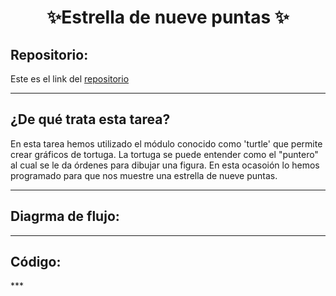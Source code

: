 <h1 align="center">	✨Estrella de nueve puntas	✨</h1>

<h2>Repositorio:</h2>

Este es el link del [repositorio](https://github.com/albabernal03/estrella-)

***
<h2>¿De qué trata esta tarea?</h2>

En esta tarea hemos utilizado el módulo conocido como 'turtle' que permite crear gráficos de tortuga. La tortuga se puede entender como el "puntero" al cual se le da órdenes para dibujar una figura. En esta ocasoión lo hemos programado para que nos muestre una estrella de nueve puntas.

***

<h2>Diagrma de flujo:</h2>

***

<h2>Código:</h2>
***
